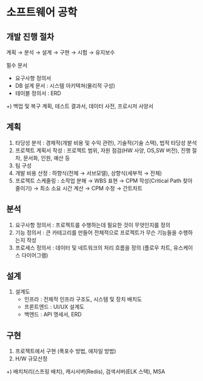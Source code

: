 # 소프트웨어 공학
## 개발 진행 절차
계획 → 분석 → 설계 → 구현 → 시험 → 유지보수  
  
필수 문서
- 요구사항 정의서 
- DB 설계 문서 : 시스템 아키텍쳐(물리적 구성)  
- 테이블 정의서 : ERD  
  
+) 백업 및 복구 계획, 테스트 결과서, 데이터 사전, 프로시저 사양서  


## 계획
1. 타당성 분석 : 경제적(개발 비용 및 수익 관련), 기술적(기술 스택), 법적 타당성 분석
2. 프로젝트 계획서 작성 : 프로젝트 범위, 자원 점검(HW 사양, OS,SW 버전), 진행 절차, 문서화, 인원, 예산 등
3. 팀 구성
4. 개발 비용 산정 : 하향식(전체 → 서브모델), 상향식(세부적 → 전체)
5. 프로젝트 스케줄링 : 소작업 분해 → WBS 표현 → CPM 작성(Critical Path 찾아 줄이기) → 최소 소요 시간 계산 → CPM 수정 → 간트차트


## 분석
1. 요구사항 정의서 : 프로젝트를 수행하는데 필요한 것이 무엇인지를 정의
2. 기능 정의서 : 큰 카테고리를 만들어 전체적으로 프로젝트가 무슨 기능들을 수행하는지 작성  
3. 프로세스 정의서 : 데이터 및 네트워크의 처리 흐름을 정의 (플로우 차트, 유스케이스 다이어그램)


## 설계
1. 설계도
   - 인프라 : 전체적 인프라 구조도, 시스템 및 장치 배치도
   - 프론트엔드 : UI/UX 설계도
   - 백엔드 : API 명세서, ERD


## 구현
1. 프로젝트에서 구현 (폭포수 방법, 애자일 방법)  
2. H/W 규모산정  
  
+) 배치처리(스프링 배치), 캐시서버(Redis), 검색서버(ELK 스택), MSA


